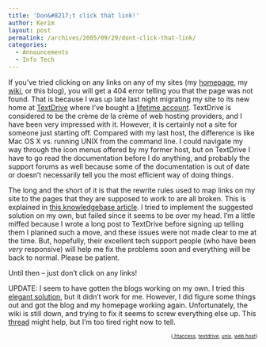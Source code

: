 ```yaml
---
title: 'Don&#8217;t click that link!'
author: Kerim
layout: post
permalink: /archives/2005/09/29/dont-click-that-link/
categories:
  - Announcements
  - Info Tech
---
```

If you&#8217;ve tried clicking on any links on any of my sites (my <a href="http://kerim.oxus.net/" onclick="_gaq.push(['_trackEvent', 'outbound-article', 'http://kerim.oxus.net/', 'homepage']);" >homepage</a>, my <a href="http://wiki.oxus.net/" onclick="_gaq.push(['_trackEvent', 'outbound-article', 'http://wiki.oxus.net/', 'wiki']);" >wiki</a>, or this blog), you will get a 404 error telling you that the page was not found. That is because I was up late last night migrating my site to its new home at <a href="http://textdrive.com/" onclick="_gaq.push(['_trackEvent', 'outbound-article', 'http://textdrive.com/', 'TextDrive']);" >TextDrive</a> where I&#8217;ve bought a <a href="http://textdrive.com/vc3/" onclick="_gaq.push(['_trackEvent', 'outbound-article', 'http://textdrive.com/vc3/', 'lifetime account']);" >lifetime account</a>. TextDrive is considered to be the crème de la crème of web hosting providers, and I have been very impressed with it. However, it is certainly not a site for someone just starting off. Compared with my last host, the difference is like Mac OS X vs. running UNIX from the command line. I could navigate my way through the icon menus offered by my former host, but on TextDrive I have to go read the documentation before I do anything, and probably the support forums as well because some of the documentation is out of date or doesn&#8217;t necessarily tell you the most efficient way of doing things.

The long and the short of it is that the rewrite rules used to map links on my site to the pages that they are supposed to work to are all broken. This is explained in <a href="http://kb.textdrive.com/article/using-modrewrite-with-virtual-subdomains" onclick="_gaq.push(['_trackEvent', 'outbound-article', 'http://kb.textdrive.com/article/using-modrewrite-with-virtual-subdomains', 'this knowledgebase article']);" >this knowledgebase article</a>. I tried to implement the suggested solution on my own, but failed since it seems to be over my head. I&#8217;m a little miffed because I wrote a long post to TextDrive before signing up telling them I planned such a move, and these issues were not made clear to me at the time. But, hopefully, their excellent tech support people (who have been *very* responsive) will help me fix the problems soon and everything will be back to normal. Please be patient.

Until then &#8211; just don&#8217;t click on any links!

UPDATE: I seem to have gotten the blogs working on my own. I tried this <a href="http://forum.textdrive.com/viewtopic.php?id=3347" onclick="_gaq.push(['_trackEvent', 'outbound-article', 'http://forum.textdrive.com/viewtopic.php?id=3347', 'elegant solution']);" >elegant solution</a>, but it didn&#8217;t work for me. However, I did figure some things out and got the blog and my homepage working again. Unfortunately, the wiki is still down, and trying to fix it seems to screw everything else up. This <a href="http://forum.textdrive.com/viewtopic.php?id=1795" onclick="_gaq.push(['_trackEvent', 'outbound-article', 'http://forum.textdrive.com/viewtopic.php?id=1795', 'thread']);" >thread</a> might help, but I&#8217;m too tired right now to tell.  
<!-- technorati tags start -->

<div style="text-align:right;">
  <span style="font-size:x-small;">{<a href="http://www.technorati.com/tag/.htaccess" onclick="_gaq.push(['_trackEvent', 'outbound-article', 'http://www.technorati.com/tag/.htaccess', '.htaccess']);"  rel="tag">.htaccess</a>, <a href="http://www.technorati.com/tag/textdrive" onclick="_gaq.push(['_trackEvent', 'outbound-article', 'http://www.technorati.com/tag/textdrive', 'textdrive']);"  rel="tag">textdrive</a>, <a href="http://www.technorati.com/tag/unix" onclick="_gaq.push(['_trackEvent', 'outbound-article', 'http://www.technorati.com/tag/unix', 'unix']);"  rel="tag">unix</a>, <a href="http://www.technorati.com/tag/web host" onclick="_gaq.push(['_trackEvent', 'outbound-article', 'http://www.technorati.com/tag/web host', 'web host']);"  rel="tag">web host</a>}</span>


<!-- technorati tags end -->


